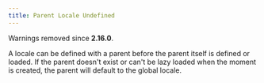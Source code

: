 ```yaml
---
title: Parent Locale Undefined
---
```


Warnings removed since **2.16.0**.

A locale can be defined with a parent before the parent itself is defined or loaded. If the parent doesn't exist or can't be lazy loaded when the moment is created, the parent will default to the global locale.

